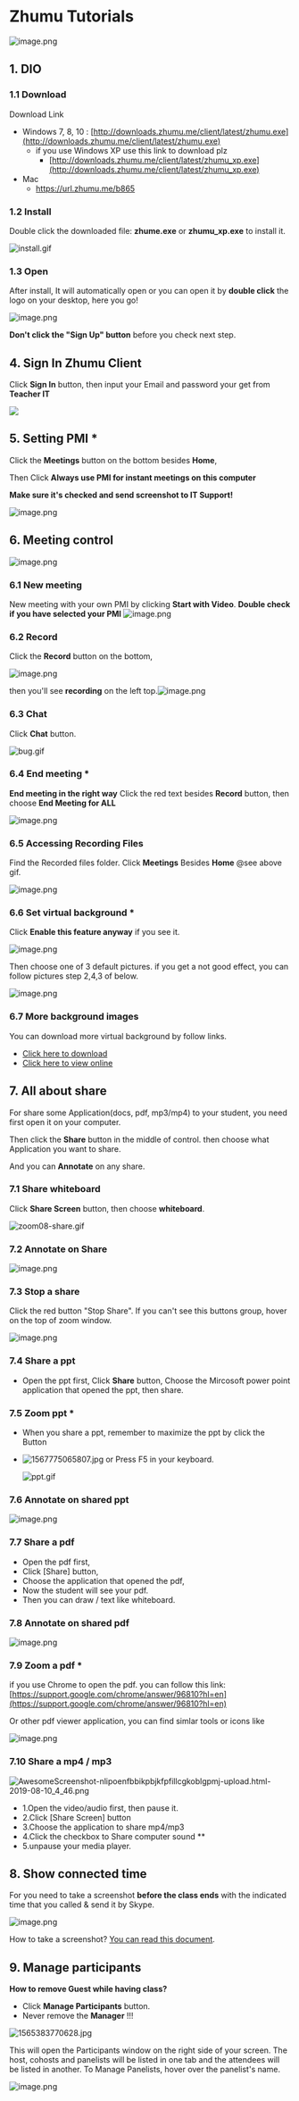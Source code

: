 # Zhumu Tutorials

![image.png](https://i.loli.net/2019/09/11/GTpyJcnOi5H6s21.png)

## 1. DIO

### 1.1 Download

Download Link

- Windows 7, 8, 10 :  [http://downloads.zhumu.me/client/latest/zhumu.exe](http://downloads.zhumu.me/client/latest/zhumu.exe)
  - if you use Windows XP use this link to download plz
    -  [http://downloads.zhumu.me/client/latest/zhumu_xp.exe](http://downloads.zhumu.me/client/latest/zhumu_xp.exe)
- Mac
  -  https://url.zhumu.me/b865



### 1.2 Install

Double click the downloaded file: **zhume.exe** or **zhumu_xp.exe** to install it.

![install.gif](https://i.loli.net/2019/09/14/kexifWBJyEdP18q.gif)



### 1.3 Open

After install, It will automatically open
or you can open it by **double click** the logo on your desktop, here you go! 

![image.png](https://i.loli.net/2019/09/11/seUN5h9mcgHjDY6.png)

**Don't click the "Sign Up" button** before you check next step.



## 4. Sign In Zhumu Client

Click **Sign In** button, then input your Email and password your get from **Teacher IT**

![](https://cdn.simai.ml/images/2019/09/14/vZ7gf66TL1/login.gif)



## 5. Setting PMI *

Click the **Meetings** button on the bottom besides **Home**,

Then Click **Always use PMI for instant meetings on this computer**

**Make sure it's checked  and send screenshot to IT Support!**

![image.png](https://i.loli.net/2019/09/19/wFKmp1xzGQCvVrY.png)



## 6. Meeting control

![image.png](https://i.loli.net/2019/09/20/oeB3TbdfxLKGcHj.png)

### 6.1 New meeting

New meeting with your own PMI by clicking **Start with Video**.
**Double check if you have selected your PMI**
![image.png](https://i.loli.net/2019/09/20/DQUMHqblrE1IWuh.png)

### 6.2 Record
Click the **Record** button on the bottom,

![image.png](https://i.loli.net/2019/09/20/qEP5uIv9BQhgmCY.png)

then you'll see **recording** on the left top.![image.png](https://i.loli.net/2019/09/20/7aGMxhscnIKqNvL.png)



### 6.3  Chat

Click **Chat** button. 

![bug.gif](https://i.loli.net/2019/09/05/6Cym8Ps9tlxeWV7.gif)



### 6.4 End meeting  *
**End meeting in the right way**
Click the red text besides **Record** button, then choose **End Meeting for ALL**

![image.png](https://i.loli.net/2019/09/19/ouqYAWIMzGTZhCi.png)



### 6.5 Accessing Recording Files

Find the Recorded files folder.
Click **Meetings**  Besides  **Home**
@see above gif.

![image.png](https://i.loli.net/2019/09/19/X2srIhtDa7TWSwo.png)



### 6.6 Set virtual background *

Click **Enable this feature anyway** if you see it.

![image.png](https://i.loli.net/2019/09/20/y8qFPQHaksEUwnY.png)

Then choose one of  3 default pictures. if you get a not good effect, you can follow pictures step 2,4,3 of below.

![image.png](https://i.loli.net/2019/09/20/I4HiZNz9STmwYef.png)



### 6.7 More background images

You can download more virtual background by follow links.

- [Click here to download](https://abc.51share.ml/images/zhumu-virtual-background.zip)
- [Click here to view online](https://abc.51share.ml/images/)



## 7. All about share

For share some Application(docs, pdf, mp3/mp4) to your student, you need first open it on your computer.

Then click the **Share** button in the middle of control. then choose what Application you want to share.

And you can **Annotate** on any share.



### 7.1 Share whiteboard 

Click **Share Screen** button, then choose **whiteboard**.

![zoom08-share.gif](https://i.loli.net/2019/08/06/IiJonvbK2W71TGP.gif)

### 7.2 Annotate on Share

![image.png](https://i.loli.net/2019/09/19/BecVwXAuMySs9tN.png)



### 7.3 Stop a share

Click the red button "Stop Share". If you can't see this buttons group, hover on the top of zoom window.

![image.png](https://i.loli.net/2019/09/19/adOpXDA8zVeoNq7.png)



### 7.4 Share a ppt

- Open the ppt first, Click **Share** button, Choose the Mircosoft power point application that opened the ppt, then share.



### 7.5 Zoom ppt *

- When you share a ppt, remember to maximize the ppt by click the Button

- ![1567775065807.jpg](https://i.loli.net/2019/09/06/HRV6wQebnas95oB.jpg) or Press F5 in your keyboard.

  ![ppt.gif](https://i.loli.net/2019/09/06/voUjc18aPXeF7xY.gif)

  

### 7.6 Annotate on shared ppt

![image.png](https://i.loli.net/2019/09/19/BecVwXAuMySs9tN.png)



### 7.7 Share a pdf

- Open the pdf first,
- Click [Share] button, 
- Choose the application that opened the pdf,
- Now the student will see your pdf.
- Then you can draw / text like whiteboard.



### 7.8 Annotate on shared pdf

![image.png](https://i.loli.net/2019/09/19/BecVwXAuMySs9tN.png)



### 7.9 Zoom a pdf *

if you use Chrome to open the pdf. you can follow this link: [https://support.google.com/chrome/answer/96810?hl=en](https://support.google.com/chrome/answer/96810?hl=en) 

Or other pdf viewer application, you can find simlar tools or icons  like

![image.png](https://i.loli.net/2019/09/16/uZF7kKNv9M1RwB6.png)



### 7.10 Share a mp4 / mp3 

![AwesomeScreenshot-nlipoenfbbikpbjkfpfillcgkoblgpmj-upload.html-2019-08-10_4_46.png](https://i.loli.net/2019/08/10/OhNDSl1wjnfr4K2.png)

- 1.Open the video/audio first, then pause it.
- 2.Click [Share Screen] button
- 3.Choose the application to share mp4/mp3
- 4.Click the checkbox to Share computer sound **
- 5.unpause your media player.



## 8. Show connected time

For you need to take a screenshot **before the class ends** with the indicated time that you called & send it by Skype. 

![image.png](https://i.loli.net/2019/09/20/OilAst2ouxQNWB8.png)

How to take a screenshot?  [You can read this document](./cs.html).



## 9. Manage participants

**How to remove Guest while having class?**

- Click **Manage Participants** button.
- Never remove the **Manager** !!!

![1565383770628.jpg](https://i.loli.net/2019/08/10/lB6PY2iLKNE4Vbc.jpg)

This will open the Participants window on the right side of your screen. The host, cohosts and panelists will be listed in one tab and the attendees will be listed in another.
To Manage Panelists, hover over the panelist's name. 

![image.png](https://i.loli.net/2019/09/19/YtynhjmofXEliTs.png)




